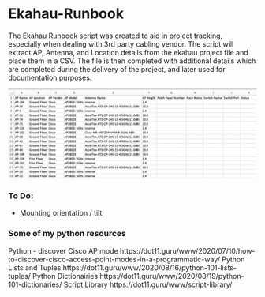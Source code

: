 # Ekahau-Runbook

The Ekahau Runbook script was created to aid in project tracking, especially when dealing with 3rd party cabling vendor.
The script will extract AP, Antenna, and Location details from the ekahau project file and place them in a CSV.
The file is then completed with additional details which are completed during the delivery of the project, and later used for documentation purposes.

<img src="./csvexport.png">

<H3>To Do:</H3>
<ul><li>Mounting orientation / tilt</li></ul>

<H3>Some of my python resources</H3>
Python - discover Cisco AP mode https://dot11.guru/www/2020/07/10/how-to-discover-cisco-access-point-modes-in-a-programmatic-way/
Python Lists and Tuples https://dot11.guru/www/2020/08/16/python-101-lists-tuples/
Python Dictionairies https://dot11.guru/www/2020/08/19/python-101-dictionaries/
Script Library https://dot11.guru/www/script-library/


